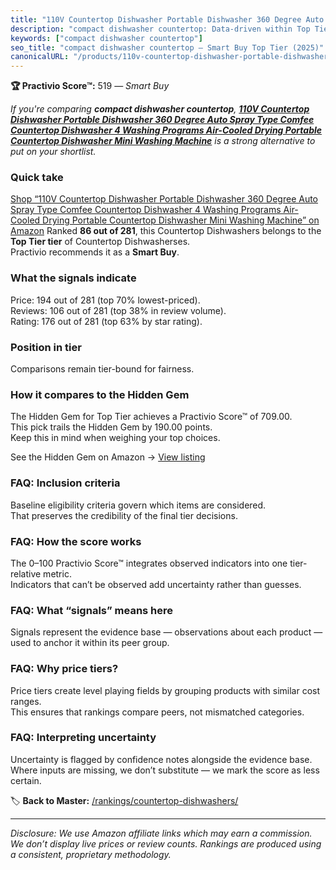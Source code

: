 ```yaml
---
title: "110V Countertop Dishwasher Portable Dishwasher 360 Degree Auto Spray Type Comfee Countertop Dishwasher 4 Washing Programs Air-Cooled Drying Portable Countertop Dishwasher Mini Washing Machine"
description: "compact dishwasher countertop: Data-driven within Top Tier ranking using the Practivio Score™. Positioned by quality, value, demand, findability, momentum."
keywords: ["compact dishwasher countertop"]
seo_title: "compact dishwasher countertop — Smart Buy Top Tier (2025)"
canonicalURL: "/products/110v-countertop-dishwasher-portable-dishwasher-360-degree-auto-spray-type-comfee-countertop-dishwasher-4-washing-programs-air-cooled-drying-portable-countertop-dishwasher-mini-washing-machine-B0CTC4RTPT/"
---
```


**🏆 Practivio Score™:** 519 — _Smart Buy_


*If you're comparing **compact dishwasher countertop**, **[110V Countertop Dishwasher Portable Dishwasher 360 Degree Auto Spray Type Comfee Countertop Dishwasher 4 Washing Programs Air-Cooled Drying Portable Countertop Dishwasher Mini Washing Machine](https://www.amazon.com/dp/B0CTC4RTPT?tag=practivio-20)** is a strong alternative to put on your shortlist.*
### Quick take
[Shop “110V Countertop Dishwasher Portable Dishwasher 360 Degree Auto Spray Type Comfee Countertop Dishwasher 4 Washing Programs Air-Cooled Drying Portable Countertop Dishwasher Mini Washing Machine” on Amazon](https://www.amazon.com/dp/B0CTC4RTPT?tag=practivio-20)
Ranked **86 out of 281**, this Countertop Dishwashers belongs to the **Top Tier tier** of Countertop Dishwasherses.  
Practivio recommends it as a **Smart Buy**.

### What the signals indicate
Price: 194 out of 281 (top 70% lowest-priced).  
Reviews: 106 out of 281 (top 38% in review volume).  
Rating: 176 out of 281 (top 63% by star rating).  

### Position in tier
Comparisons remain tier-bound for fairness.

### How it compares to the Hidden Gem
The Hidden Gem for Top Tier achieves a Practivio Score™ of 709.00.  
This pick trails the Hidden Gem by 190.00 points.  
Keep this in mind when weighing your top choices.  

See the Hidden Gem on Amazon → [View listing](https://www.amazon.com/dp/B08N6WV3HX?tag=practivio-20)

### FAQ: Inclusion criteria
Baseline eligibility criteria govern which items are considered.  
That preserves the credibility of the final tier decisions.

### FAQ: How the score works
The 0–100 Practivio Score™ integrates observed indicators into one tier-relative metric.  
Indicators that can’t be observed add uncertainty rather than guesses.

### FAQ: What “signals” means here
Signals represent the evidence base — observations about each product — used to anchor it within its peer group.

### FAQ: Why price tiers?
Price tiers create level playing fields by grouping products with similar cost ranges.  
This ensures that rankings compare peers, not mismatched categories.

### FAQ: Interpreting uncertainty
Uncertainty is flagged by confidence notes alongside the evidence base.  
Where inputs are missing, we don’t substitute — we mark the score as less certain.


🏷️ **Back to Master:** [/rankings/countertop-dishwashers/](/rankings/countertop-dishwashers/)

---
_Disclosure: We use Amazon affiliate links which may earn a commission. We don’t display live prices or review counts. Rankings are produced using a consistent, proprietary methodology._
